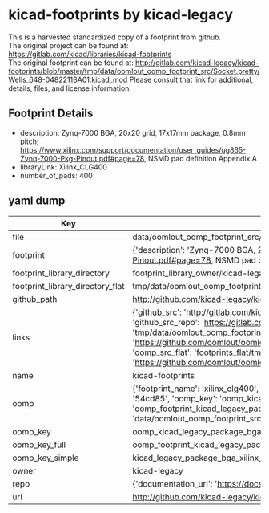 # kicad-footprints by kicad-legacy  
This is a harvested standardized copy of a footprint from github.  
The original project can be found at:  
https://gitlab.com/kicad/libraries/kicad-footprints  
The original footprint can be found at:
http://gitlab.com/kicad-legacy/kicad-footprints/blob/master/tmp/data/oomlout_oomp_footprint_src/Socket.pretty/Wells_648-0482211SA01.kicad_mod
Please consult that link for additional, details, files, and license information.  
## Footprint Details
* description: Zynq-7000 BGA, 20x20 grid, 17x17mm package, 0.8mm pitch; https://www.xilinx.com/support/documentation/user_guides/ug865-Zynq-7000-Pkg-Pinout.pdf#page=78, NSMD pad definition Appendix A  
* libraryLink: Xilinx_CLG400  
* number_of_pads: 400  
## yaml dump  
| Key | Value |  
| --- | --- |  
| file | data/oomlout_oomp_footprint_src/kicad-footprints/Package_BGA.pretty/Xilinx_CLG400.kicad_mod |  
| footprint | {'description': 'Zynq-7000 BGA, 20x20 grid, 17x17mm package, 0.8mm pitch; https://www.xilinx.com/support/documentation/user_guides/ug865-Zynq-7000-Pkg-Pinout.pdf#page=78, NSMD pad definition Appendix A', 'libraryLink': 'Xilinx_CLG400', 'number_of_pads': 400} |  
| footprint_library_directory | footprint_library_owner/kicad-legacy_kicad-footprints |  
| footprint_library_directory_flat | tmp/data/oomlout_oomp_footprint_src/footprints_flat/kicad_legacy_package_bga_xilinx_clg400/working |  
| github_path | http://github.com/kicad-legacy/kicad-footprints/blob/master/tmp/data/oomlout_oomp_footprint_src/Package_BGA.pretty/Xilinx_CLG400.kicad_mod |  
| links | {'github_src': 'http://gitlab.com/kicad-legacy/kicad-footprints/blob/master/tmp/data/oomlout_oomp_footprint_src/Socket.pretty/Wells_648-0482211SA01.kicad_mod', 'github_src_repo': 'https://gitlab.com/kicad/libraries/kicad-footprints', 'oomp_bot': 'tmp/data/oomlout_oomp_footprint_src/footprints/kicad_legacy_package_bga_xilinx_clg400/working', 'oomp_bot_github': 'https://github.com/oomlout/oomlout_oomp_footprint_bot/tree/main/tmp/data/oomlout_oomp_footprint_src/footprints/kicad_legacy_package_bga_xilinx_clg400/working', 'oomp_src_flat': 'footprints_flat/tmp/data/oomlout_oomp_footprint_src/footprints_flat/kicad_legacy_package_bga_xilinx_clg400/working', 'oomp_src_flat_github': 'https://github.com/oomlout/oomlout_oomp_footprint_src/tree/main/tmp/data/oomlout_oomp_footprint_src/footprints_flat/kicad_legacy_package_bga_xilinx_clg400/working'} |  
| name | kicad-footprints |  
| oomp | {'footprint_name': 'xilinx_clg400', 'library_name': 'package_bga', 'md5': '54cd85697829b58cda330725b6dbd86b', 'md5_10': '54cd856978', 'md5_5': '54cd8', 'md5_6': '54cd85', 'oomp_key': 'oomp_kicad_legacy_package_bga_xilinx_clg400', 'oomp_key_extra': 'oomp_footprint_kicad_legacy_package_bga_xilinx_clg400', 'oomp_key_full': 'oomp_footprint_kicad_legacy_package_bga_xilinx_clg400_54cd85', 'oomp_key_simple': 'kicad_legacy_package_bga_xilinx_clg400', 'original_filename': 'data/oomlout_oomp_footprint_src/kicad-footprints/Package_BGA.pretty/Xilinx_CLG400.kicad_mod', 'owner_name': 'kicad_legacy'} |  
| oomp_key | oomp_kicad_legacy_package_bga_xilinx_clg400 |  
| oomp_key_full | oomp_footprint_kicad_legacy_package_bga_xilinx_clg400 |  
| oomp_key_simple | kicad_legacy_package_bga_xilinx_clg400 |  
| owner | kicad-legacy |  
| repo | {'documentation_url': 'https://docs.github.com/rest/repos/repos#get-a-repository', 'message': 'Not Found'} |  
| url | http://github.com/kicad-legacy/kicad-footprints |  

